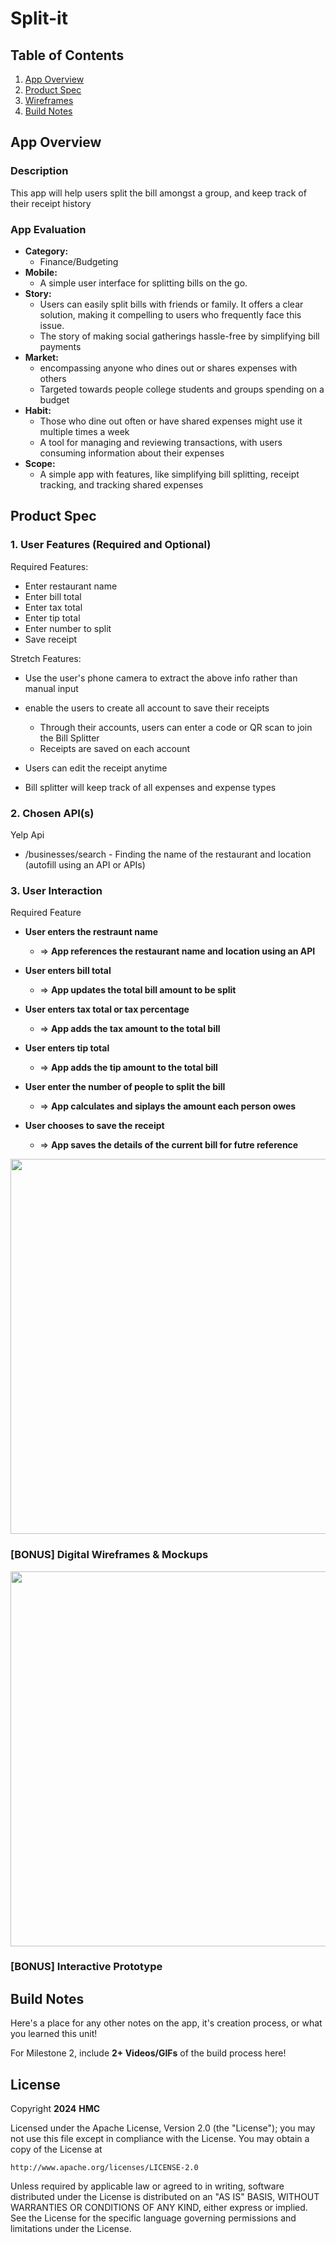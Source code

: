 # Split-it

## Table of Contents

1. [App Overview](#App-Overview)
1. [Product Spec](#Product-Spec)
1. [Wireframes](#Wireframes)
1. [Build Notes](#Build-Notes)

## App Overview

### Description 

This app will help users split the bill amongst a group, and keep track of their receipt history

### App Evaluation

<!-- Evaluation of your app across the following attributes -->

- **Category:**
    - Finance/Budgeting
- **Mobile:**
    - A simple user interface for splitting bills on the go.
- **Story:**
    - Users can easily split bills with friends or family. It offers a clear solution, making it compelling to users who frequently face this issue.
    - The story of making social gatherings hassle-free by simplifying bill payments
- **Market:**
    - encompassing anyone who dines out or shares expenses with others
    - Targeted towards people college students and groups spending on a budget
- **Habit:**
    - Those who dine out often or have shared expenses might use it multiple times a week
    - A tool for managing and reviewing transactions, with users consuming information about their expenses
- **Scope:**
    - A simple app with features, like simplifying bill splitting, receipt tracking, and tracking shared expenses
    

## Product Spec

### 1. User Features (Required and Optional)

Required Features:

- Enter restaurant name
- Enter bill total
- Enter tax total
- Enter tip total
- Enter number to split
- Save receipt

Stretch Features:

- Use the user's phone camera to extract the above info rather than manual input
- enable the users to create all account to save their receipts
    - Through their accounts, users can enter a code or QR scan to join the Bill Splitter
    - Receipts are saved on each account

- Users can edit the receipt anytime
- Bill splitter will keep track of all expenses and expense types


### 2. Chosen API(s)
Yelp Api
- 	/businesses/search
          - Finding the name of the restaurant and location (autofill using an API or APIs)
  

### 3. User Interaction

Required Feature

- **User enters the restraunt name**
  - => **App references the restaurant name and location using an API**
- **User enters bill total**
  - => **App updates the total bill amount to be split**
- **User enters tax total or tax percentage**
  - => **App adds the tax amount to the total bill**
- **User enters tip total**
  - => **App adds the tip amount to the total bill**

- **User enter the number of people to split the bill**
  - => **App calculates and siplays the amount each person owes**

- **User chooses to save the receipt**
  - => **App saves the details of the current bill for futre reference**


<!-- Add picture of your hand sketched wireframes in this section -->
<img src="low_fidelity_wifeframe" width=600>

### [BONUS] Digital Wireframes & Mockups
<img src="figma_wifeframe" width=600>

### [BONUS] Interactive Prototype

## Build Notes

Here's a place for any other notes on the app, it's creation 
process, or what you learned this unit!  

For Milestone 2, include **2+ Videos/GIFs** of the build process here!

## License

Copyright **2024** **HMC**

Licensed under the Apache License, Version 2.0 (the "License");
you may not use this file except in compliance with the License.
You may obtain a copy of the License at

    http://www.apache.org/licenses/LICENSE-2.0

Unless required by applicable law or agreed to in writing, software
distributed under the License is distributed on an "AS IS" BASIS,
WITHOUT WARRANTIES OR CONDITIONS OF ANY KIND, either express or implied.
See the License for the specific language governing permissions and
limitations under the License.
